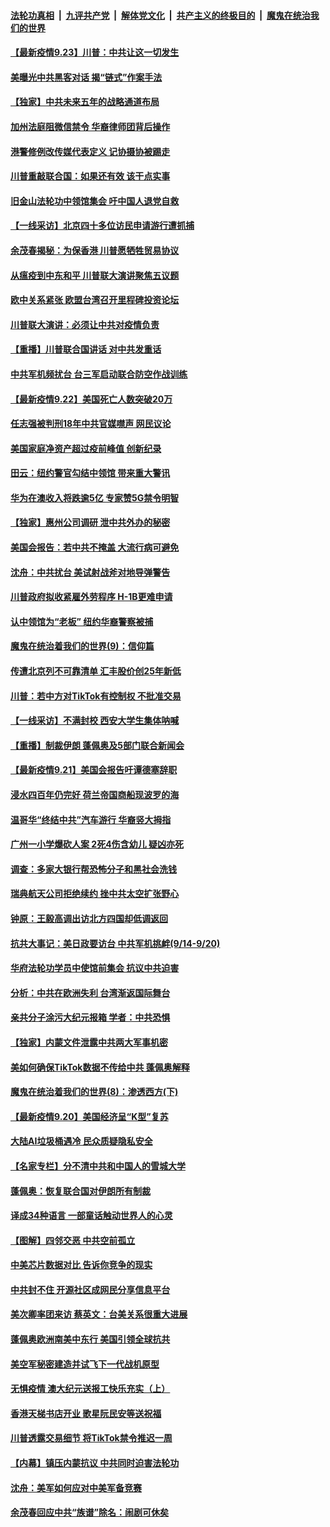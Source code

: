 ####  [法轮功真相](../../../../basic/blob/master/README.md?t=09231531) &nbsp;|&nbsp; [九评共产党](../../../../9ping.md/blob/master/README.md?t=09231531) &nbsp;|&nbsp; [解体党文化](../../../../jtdwh.md/blob/master/README.md?t=09231531)  &nbsp;|&nbsp; [共产主义的终极目的](../../../../gczydzjmd.md/blob/master/README.md?t=09231531) &nbsp;|&nbsp; [魔鬼在统治我们的世界](../../../../mgztzwmdsj.md/blob/master/README.md?t=09231531) 

#### [【最新疫情9.23】川普：中共让这一切发生](../pages/nf4514/n12423207.md?t=09231531) 

#### [美曝光中共黑客对话 揭“链式”作案手法](../pages/nf4514/n12421108.md?t=09231531) 

#### [【独家】中共未来五年的战略通道布局](../pages/nf4514/n12414395.md?t=09231531) 

#### [加州法庭阻微信禁令 华裔律师团背后操作](../pages/nf4514/n12422971.md?t=09231531) 

#### [港警修例改传媒代表定义 记协摄协被踢走](../pages/nf4514/n12423085.md?t=09231531) 

#### [川普重敲联合国：如果还有效 该干点实事](../pages/nf4514/n12422691.md?t=09231531) 

#### [旧金山法轮功中领馆集会 吁中国人退党自救](../pages/nf4514/n12421376.md?t=09231531) 

#### [【一线采访】北京四十多位访民申请游行遭抓捕](../pages/nf4514/n12422790.md?t=09231531) 

#### [余茂春揭秘：为保香港 川普愿牺牲贸易协议](../pages/nf4514/n12422771.md?t=09231531) 

#### [从瘟疫到中东和平 川普联大演讲聚焦五议题](../pages/nf4514/n12422729.md?t=09231531) 

#### [欧中关系紧张 欧盟台湾召开里程碑投资论坛](../pages/nf4514/n12422584.md?t=09231531) 

#### [川普联大演讲：必须让中共对疫情负责](../pages/nf4514/n12422528.md?t=09231531) 

#### [【重播】川普联合国讲话 对中共发重话](../pages/nf4514/n12422313.md?t=09231531) 

#### [中共军机频扰台 台三军启动联合防空作战训练](../pages/nf4514/n12422134.md?t=09231531) 

#### [【最新疫情9.22】美国死亡人数突破20万](../pages/nf4514/n12420967.md?t=09231531) 

#### [任志强被判刑18年中共官媒噤声 网民议论](../pages/nf4514/n12421431.md?t=09231531) 

#### [美国家庭净资产超过疫前峰值 创新纪录](../pages/nf4514/n12420868.md?t=09231531) 

#### [田云：纽约警官勾结中领馆 带来重大警讯](../pages/nf4514/n12421360.md?t=09231531) 

#### [华为在澳收入将跌逾5亿 专家赞5G禁令明智](../pages/nf4514/n12421523.md?t=09231531) 

#### [【独家】惠州公司调研 泄中共外办的秘密](../pages/nf4514/n12403376.md?t=09231531) 

#### [美国会报告：若中共不掩盖 大流行病可避免](../pages/nf4514/n12421058.md?t=09231531) 

#### [沈舟：中共扰台 美试射战斧对地导弹警告](../pages/nf4514/n12420913.md?t=09231531) 

#### [川普政府拟收紧雇外劳程序 H-1B更难申请](../pages/nf4514/n12420424.md?t=09231531) 

#### [认中领馆为“老板” 纽约华裔警察被捕](../pages/nf4514/n12420431.md?t=09231531) 

#### [魔鬼在统治着我们的世界(9)：信仰篇](../pages/nf4514/n10432159.md?t=09231531) 

#### [传遭北京列不可靠清单 汇丰股价创25年新低](../pages/nf4514/n12420566.md?t=09231531) 

#### [川普：若中方对TikTok有控制权 不批准交易](../pages/nf4514/n12420071.md?t=09231531) 

#### [【一线采访】不满封校 西安大学生集体呐喊](../pages/nf4514/n12420151.md?t=09231531) 

#### [【重播】制裁伊朗 蓬佩奥及5部门联合新闻会](../pages/nf4514/n12419762.md?t=09231531) 

#### [【最新疫情9.21】美国会报告吁谭德塞辞职](../pages/nf4514/n12415943.md?t=09231531) 

#### [浸水四百年仍完好 荷兰帝国商船现波罗的海](../pages/nf4514/n12419059.md?t=09231531) 

#### [温哥华“终结中共”汽车游行 华裔竖大拇指](../pages/nf4514/n12414414.md?t=09231531) 

#### [广州一小学爆砍人案 2死4伤含幼儿 疑凶亦死](../pages/nf4514/n12418400.md?t=09231531) 

#### [调查：多家大银行帮恐怖分子和黑社会洗钱](../pages/nf4514/n12419217.md?t=09231531) 

#### [瑞典航天公司拒绝续约 挫中共太空扩张野心](../pages/nf4514/n12419145.md?t=09231531) 

#### [钟原：王毅高调出访北方四国却低调返回](../pages/nf4514/n12418250.md?t=09231531) 

#### [抗共大事记：美日政要访台 中共军机挑衅(9/14-9/20)](../pages/nf4514/n12417577.md?t=09231531) 

#### [华府法轮功学员中使馆前集会 抗议中共迫害](../pages/nf4514/n12417988.md?t=09231531) 

#### [分析：中共在欧洲失利 台湾渐返国际舞台](../pages/nf4514/n12416258.md?t=09231531) 

#### [亲共分子涂污大纪元报箱 学者：中共恐惧](../pages/nf4514/n12416356.md?t=09231531) 

#### [【独家】内蒙文件泄露中共两大军事机密](../pages/nf4514/n12406415.md?t=09231531) 

#### [美如何确保TikTok数据不传给中共 蓬佩奥解释](../pages/nf4514/n12417797.md?t=09231531) 

#### [魔鬼在统治着我们的世界(8)：渗透西方(下)](../pages/nf4514/n10429603.md?t=09231531) 

#### [【最新疫情9.20】美国经济呈“K型”复苏](../pages/nf4514/n12401074.md?t=09231531) 

#### [大陆AI垃圾桶遇冷 民众质疑隐私安全](../pages/nf4514/n12417693.md?t=09231531) 

#### [【名家专栏】分不清中共和中国人的雪城大学](../pages/nf4514/n12417372.md?t=09231531) 

#### [蓬佩奥：恢复联合国对伊朗所有制裁](../pages/nf4514/n12417360.md?t=09231531) 

#### [译成34种语言 一部童话触动世界人的心灵](../pages/nf4514/n12416763.md?t=09231531) 

#### [【图解】四邻交恶 中共空前孤立](../pages/nf4514/n12416209.md?t=09231531) 

#### [中美芯片数据对比 告诉你竞争的现实](../pages/nf4514/n12411129.md?t=09231531) 

#### [中共封不住 开源社区成网民分享信息平台](../pages/nf4514/n12399528.md?t=09231531) 

#### [美次卿率团来访 蔡英文：台美关系很重大进展](../pages/nf4514/n12416854.md?t=09231531) 

#### [蓬佩奥欧洲南美中东行 美国引领全球抗共](../pages/nf4514/n12416884.md?t=09231531) 

#### [美空军秘密建造并试飞下一代战机原型](../pages/nf4514/n12412373.md?t=09231531) 

#### [无惧疫情 澳大纪元送报工快乐充实（上）](../pages/nf4514/n12412365.md?t=09231531) 

#### [香港天梯书店开业 歌星阮民安等送祝福](../pages/nf4514/n12416472.md?t=09231531) 

#### [川普透露交易细节 将TikTok禁令推迟一周](../pages/nf4514/n12416598.md?t=09231531) 

#### [【内幕】镇压内蒙抗议 中共同时迫害法轮功](../pages/nf4514/n12410472.md?t=09231531) 

#### [沈舟：美军如何应对中美军备竞赛](../pages/nf4514/n12416424.md?t=09231531) 

#### [余茂春回应中共“族谱”除名：闹剧可休矣](../pages/nf4514/n12416159.md?t=09231531) 

